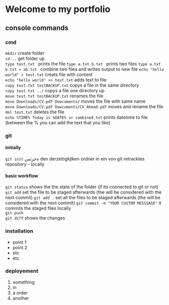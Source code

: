 # Welcome to my portfolio

## console commands

### cmd 
`mkdir` create folder  
`cd ..` get folder up  
`type test.txt ` prints the file
`type a.txt b.txt ` prints two files
`type a.txt b.txt > ab.txt ` combine two files and writes output to new file
`echo "hello world" > test.txt` creats file with content  
`echo "hello world" >> test.txt` adds text to file  
`copy test.txt testBACKUP.txt` copys a file in the same directory    
`copy test.txt ../` copys a file one directory up  
`move test.txt testBACKUP.txt` renames the file    
`move Downloads/CV.pdf Dowcuments/` moves the file with same name  
`move Downloads/CV.pdf Dowcuments/CV_Ahmad.pdf` moves and rename the file   
`del test.txt` deletes the file  
`echo %TIME% Today is %DATE% >> combined.txt` prints datetime to file (between the % you can add the text that you like)    

### git
#### initially
`git init` ةخرثس den derzeitigkjlken ordner in ein von git retracktes repository - locally

#### basic workflow
`git status` shows the the state of the folder (if its connected to git or not)  
`git add` set the file to be staged afterwards (the will be considered with the next commit) 
`git add .` set all the files to be staged afterwards (the will be considered with the next commit) 
`git commit -m "YOUR CUSTOM MESSSAGE"` it commits the staged files locally  
`git push`   
`git diff`   shows the changes  


### installation
- point 1
- point 2
- etc
- etc

### deployement
1. something
2. in 
3. a order
4. another